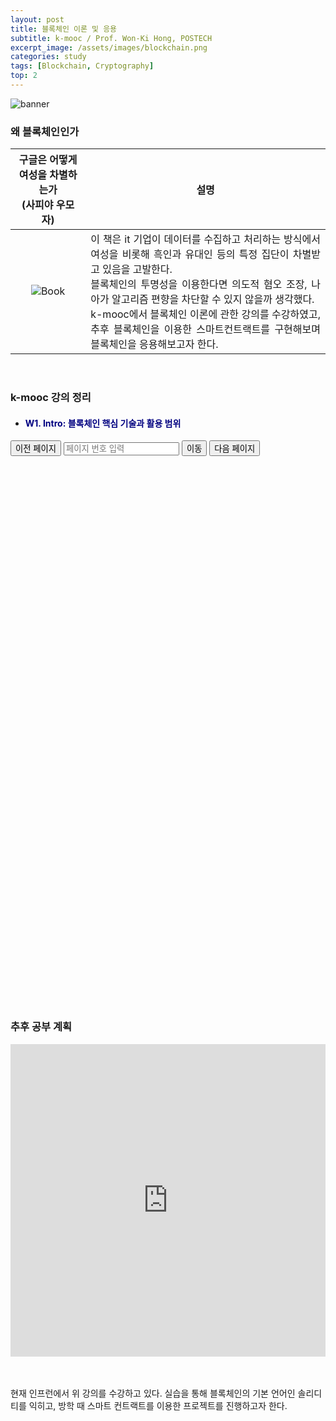 ```yaml
---
layout: post
title: 블록체인 이론 및 응용
subtitle: k-mooc / Prof. Won-Ki Hong, POSTECH
excerpt_image: /assets/images/blockchain.png
categories: study
tags: [Blockchain, Cryptography] 
top: 2
---
```


![banner](https://github.com/oweenia03/owen/blob/main/_site/assets/images/blockchain.png)

### 왜 블록체인인가 ###

|구글은 어떻게 여성을 차별하는가<br>(사피야 우모자)  | 설명          |
|:-----------------------:|:---------------------:|
| ![Book](https://github.com/oweenia03/owen/blob/main/_site/assets/images/book_algorithms_of_oppression.jpg)   |  <div style="text-align: justify;">  이 책은 it 기업이 데이터를 수집하고 처리하는 방식에서 여성을 비롯해 흑인과 유대인 등의 특정 집단이 차별받고 있음을 고발한다.<br> 블록체인의 투명성을 이용한다면 의도적 혐오 조장, 나아가 알고리즘 편향을 차단할 수 있지 않을까 생각했다.<br>  k-mooc에서 블록체인 이론에 관한 강의를 수강하였고, 추후 블록체인을 이용한 스마트컨트랙트를 구현해보며 블록체인을 응용해보고자 한다.</div> |

<br>

### k-mooc 강의 정리
* <h4 style="color: navy;">W1. Intro: 블록체인 핵심 기술과 활용 범위</h4>



<div>
    <button id="prev-page2">이전 페이지</button>
    <input type="text" id="page-input2" placeholder="페이지 번호 입력" />
    <button id="go-to-page2">이동</button>
    <button id="next-page2">다음 페이지</button>
    <span id="page-info2"></span> <!-- 페이지 정보 표시 -->
</div>
<div id="pdf-viewer2" style="width: 100%; height: 600px; margin-bottom: 300px;"></div>

<script src="https://cdnjs.cloudflare.com/ajax/libs/pdf.js/2.10.377/pdf.min.js"></script>
<script src="https://cdnjs.cloudflare.com/ajax/libs/pdf.js/2.10.377/pdf.worker.min.js"></script>

<script>
    // PDF 파일 경로 설정
    const pdfUrls = [
        '{{ site.baseurl }}_site/assets/files/week1.pdf', // 첫 번째 PDF 파일 경로
        '{{ site.baseurl }}_site/assets/files/week2.pdf'  // 두 번째 PDF 파일 경로
    ];

    let pdfDocs = [null, null],
        pageNums = [1, 1],
        pageIsRendering = [false, false],
        pageNumIsPending = [null, null];

    // PDF.js 설정
    pdfjsLib.GlobalWorkerOptions.workerSrc = 'https://cdnjs.cloudflare.com/ajax/libs/pdf.js/2.10.377/pdf.worker.min.js';

    // PDF 문서 로드
    pdfUrls.forEach((url, index) => {
        pdfjsLib.getDocument(url).promise.then(pdfDoc_ => {
            pdfDocs[index] = pdfDoc_;
            renderPage(index, pageNums[index]);
        });
    });

    // 페이지 렌더링 함수
    const renderPage = (index, num) => {
        pageIsRendering[index] = true;

        pdfDocs[index].getPage(num).then(page => {
            const viewport = page.getViewport({ scale: 1 });
            const canvas = document.createElement('canvas');
            const ctx = canvas.getContext('2d');
            canvas.height = viewport.height;
            canvas.width = viewport.width;

            document.getElementById(`pdf-viewer${index + 1}`).innerHTML = ''; // 이전 페이지 삭제
            document.getElementById(`pdf-viewer${index + 1}`).appendChild(canvas);

            const renderCtx = {
                canvasContext: ctx,
                viewport: viewport
            };

            page.render(renderCtx).promise.then(() => {
                pageIsRendering[index] = false;

                if (pageNumIsPending[index] !== null) {
                    renderPage(index, pageNumIsPending[index]);
                    pageNumIsPending[index] = null;
                }

                // 페이지 정보 업데이트
                document.getElementById(`page-info${index + 1}`).textContent = `페이지 ${pageNums[index]} / ${pdfDocs[index].numPages}`;
            });
        });

        document.getElementById(`page-input${index + 1}`).value = num; // 페이지 번호 업데이트
    };

    // 페이지 이동 버튼 이벤트
    const setupPageNavigation = (index) => {
        document.getElementById(`go-to-page${index + 1}`).addEventListener('click', () => {
            const pageInput = document.getElementById(`page-input${index + 1}`).value;
            const num = parseInt(pageInput);

            if (num > 0 && num <= pdfDocs[index].numPages) {
                pageNums[index] = num;
                renderPage(index, pageNums[index]);
            }
        });

        document.getElementById(`prev-page${index + 1}`).addEventListener('click', () => {
            if (pageNums[index] <= 1) return; // 첫 페이지에서 이전 페이지 이동 방지
            pageNums[index]--;
            renderPage(index, pageNums[index]);
        });

        document.getElementById(`next-page${index + 1}`).addEventListener('click', () => {
            if (pageNums[index] >= pdfDocs[index].numPages) return; // 마지막 페이지에서 다음 페이지 이동 방지
            pageNums[index]++;
            renderPage(index, pageNums[index]);
        });
    };

    // 각 PDF에 대해 페이지 탐색 기능 설정
    pdfUrls.forEach((_, index) => setupPageNavigation(index));
</script>

### 추후 공부 계획
<iframe src="https://www.inflearn.com/course/%EB%B8%94%EB%A1%9D%EC%B2%B4%EC%9D%B8-%ED%94%84%EB%A1%9C%EA%B7%B8%EB%9E%98%EB%B0%8D-%EC%BD%94%EC%9D%B8%EC%A0%9C%EC%9E%91/dashboard" style="width:100%; height:500px;" frameborder="0"></iframe>

<br><br>현재 인프런에서 위 강의를 수강하고 있다. 실습을 통해 블록체인의 기본 언어인 솔리디티를 익히고, 방학 때 스마트 컨트랙트를 이용한 프로젝트를 진행하고자 한다.
